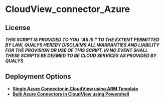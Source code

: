 # CloudView_connector_Azure

## License
_**THIS SCRIPT IS PROVIDED TO YOU "AS IS."  TO THE EXTENT PERMITTED BY LAW, QUALYS HEREBY DISCLAIMS ALL WARRANTIES AND LIABILITY FOR THE PROVISION OR USE OF THIS SCRIPT.  IN NO EVENT SHALL THESE SCRIPTS BE DEEMED TO BE CLOUD SERVICES AS PROVIDED BY QUALYS**_

## Deployment Options
* [**Single Azure Connector in CloudView using ARM Template**](/Template)
* [**Bulk Azure Connectors in CloudView using Powershell**](/Powershell)
